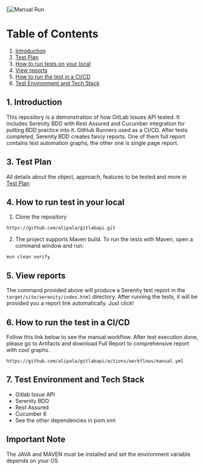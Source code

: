 [![Manual Run](https://github.com/alipala/gitlabapi/actions/workflows/manual.yml/badge.svg)

# Table of Contents
1. [Introduction](#1-introduction)
2. [Test Plan](#2-test-plan)
3. [How to run tests on your local](#3-how-to-run-the-tests-on-your-local)
4. [View reports](#4-view-reports)
5. [How to run the test in a CI/CD](#5-how-to-run-the-test-in-a-cicd-github)
6. [Test Environment and Tech Stack](#6-test-environment-and-tech-stack)

## 1. Introduction
This repository is a demonstration of how GitLab Issues API tested.
It includes Serenity BDD with Rest Assured and Cucumber integration for putting BDD practice into it.
GitHub Runners used as a CI/CD. After tests completed, Serenity BDD creates fancy reports. One of them
full report contains test automation graphs, the other one is single page report.

## 3. Test Plan
All details about the object, approach, features to be tested and more in [Test Plan](src/test/resources/docs/test_plan.md)

## 4. How to run test in your local
1. Clone the repository
```
https://github.com/alipala/gitlabapi.git
```

2. The project supports Maven build. To run the tests with Maven, open a command window and run:
```
mvn clean verify
```

## 5. View reports
The command provided above will produce a Serenity test report in the `target/site/serenity/index.html` directory.
After running the tests, it will be provided you a report link automatically. Just click!

## 6. How to run the test in a CI/CD
Follow this link below to see the manual workflow. After test execution done, please go to Artifacts and download Full Report
to comprehensive report with cool graphs.
```
https://github.com/alipala/gitlabapi/actions/workflows/manual.yml
```

## 7. Test Environment and Tech Stack
* Gitlab Issue API
* Serenity BDD
* Rest Assured
* Cucumber 6
* See the other dependencies in pom.xml

## Important Note
The JAVA and MAVEN must be installed and set the environment variable depends on your OS